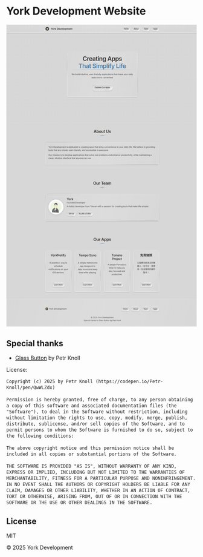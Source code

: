 # York Development Website

![Screenshot](./Screenshot.png)

## Special thanks
- [Glass Button](https://codepen.io/Petr-Knoll/pen/QwWLZdx) by Petr Knoll

License:
```
Copyright (c) 2025 by Petr Knoll (https://codepen.io/Petr-Knoll/pen/QwWLZdx)

Permission is hereby granted, free of charge, to any person obtaining a copy of this software and associated documentation files (the "Software"), to deal in the Software without restriction, including without limitation the rights to use, copy, modify, merge, publish, distribute, sublicense, and/or sell copies of the Software, and to permit persons to whom the Software is furnished to do so, subject to the following conditions:

The above copyright notice and this permission notice shall be included in all copies or substantial portions of the Software.

THE SOFTWARE IS PROVIDED "AS IS", WITHOUT WARRANTY OF ANY KIND, EXPRESS OR IMPLIED, INCLUDING BUT NOT LIMITED TO THE WARRANTIES OF MERCHANTABILITY, FITNESS FOR A PARTICULAR PURPOSE AND NONINFRINGEMENT. IN NO EVENT SHALL THE AUTHORS OR COPYRIGHT HOLDERS BE LIABLE FOR ANY CLAIM, DAMAGES OR OTHER LIABILITY, WHETHER IN AN ACTION OF CONTRACT, TORT OR OTHERWISE, ARISING FROM, OUT OF OR IN CONNECTION WITH THE SOFTWARE OR THE USE OR OTHER DEALINGS IN THE SOFTWARE.
```

## License
MIT

© 2025 York Development